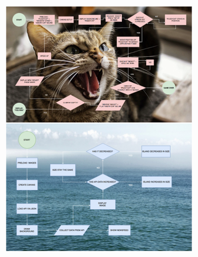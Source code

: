 ![cat](https://github.com/IdaBrauner/Future-mini_ex/blob/master/Mini_ex_9a/pussycat.jpg)
![screenshot](https://github.com/IdaBrauner/Future-mini_ex/blob/master/Mini_ex_9a/Woke.jpg)
